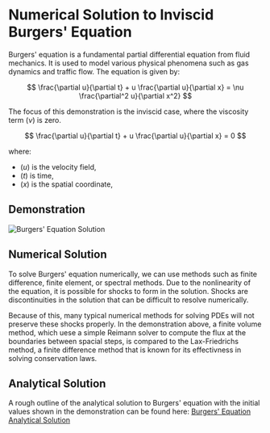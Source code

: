 <script type="text/x-mathjax-config">
  MathJax.Hub.Config({
    tex2jax: {
      inlineMath: [ ['$','$'], ["\\(","\\)"] ],
      processEscapes: true
    }
  });
</script>
    
<script type="text/javascript"
        src="https://cdn.mathjax.org/mathjax/latest/MathJax.js?config=TeX-AMS-MML_HTMLorMML">
</script>

# Numerical Solution to Inviscid Burgers' Equation

Burgers' equation is a fundamental partial differential equation from fluid mechanics. It is used to model various physical phenomena such as gas dynamics and traffic flow. The equation is given by:

$$
\frac{\partial u}{\partial t} + u \frac{\partial u}{\partial x} = \nu \frac{\partial^2 u}{\partial x^2}
$$

The focus of this demonstration is the inviscid case, where the viscosity term $( \nu )$ is zero.

$$
\frac{\partial u}{\partial t} + u \frac{\partial u}{\partial x} = 0
$$

where:
- $( u )$ is the velocity field,
- $( t )$ is time,
- $( x )$ is the spatial coordinate,

## Demonstration
![Burgers' Equation Solution](burg.gif)


## Numerical Solution

To solve Burgers' equation numerically, we can use methods such as finite difference, finite element, or spectral methods. 
Due to the nonlinearity of the equation, it is possible for shocks to form in the solution. Shocks are discontinuities in the solution that can be difficult to resolve numerically. 

Because of this, many typical numerical methods for solving PDEs will not preserve these shocks properly. In the demonstration above, a finite volume method, which uese a simple Reimann solver to compute the flux at the boundaries between spacial steps, is compared to the Lax-Friedrichs method, a finite difference method that is known for its effectivness in solving conservation laws.

## Analytical Solution
A rough outline of the analytical solution to Burgers' equation with the initial values shown in the demonstration can be found here: [Burgers' Equation Analytical Solution](weaksolution.pdf)